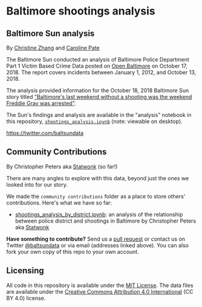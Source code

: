 # Baltimore shootings analysis

## Baltimore Sun analysis

By [Christine Zhang](mailto:czhang@baltsun.com) and [Caroline Pate](mailto:cpate@baltsun.com)

The Baltimore Sun conducted an analysis of Baltimore Police Department Part 1 Victim Based Crime Data posted on [Open Baltimore](https://data.baltimorecity.gov/Public-Safety/BPD-Part-1-Victim-Based-Crime-Data/wsfq-mvij) on October 17, 2018. The report covers incidents between January 1, 2012, and October 13, 2018.

The analysis provided information for the October 18, 2018 Baltimore Sun story titled ["Baltimore's last weekend without a shooting was the weekend Freddie Gray was arrested"](http://www.baltimoresun.com/news/maryland/crime/bs-md-ci-violence-stats-20181018-story.html).

The Sun's findings and analysis are available in the "analysis" notebook in this repository, [`shootings_analysis.ipynb`](https://github.com/baltimore-sun-data/2018-shootings-analysis/blob/master/shootings_analysis.ipynb) (note: viewable on desktop).

https://twitter.com/baltsundata

## Community Contributions

By Christopher Peters aka [Statwonk](https://twitter.com/statwonk) (so far!)

There are many angles to explore with this data, beyond just the ones we looked into for our story.

We made the `community contributions` folder as a place to store others' contributions. Here's what we have so far:

- [shootings_analysis_by_district.ipynb](https://github.com/baltimore-sun-data/2018-shootings-analysis/tree/master/community_contributions): an analysis of the relationship between police district and shootings in Baltimore by Christopher Peters aka [Statwonk](Statwonk)

**Have something to contribute?** Send us a [pull request](https://github.com/baltimore-sun-data/2018-shootings-analysis/pulls) or contact us on Twitter [@baltsundata](https://twitter.com/baltsundata) or via email (addresses linked above). You can also fork your own copy of this repo to your own account.

## Licensing

All code in this repository is available under the [MIT License](https://opensource.org/licenses/MIT). The data files are available under the [Creative Commons Attribution 4.0 International](https://creativecommons.org/licenses/by/4.0/) (CC BY 4.0) license.